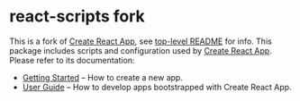 # react-scripts fork

This is a fork of [Create React App](https://github.com/facebookincubator/create-react-app), see [top-level README](https://github.com/bradfordlemley/create-react-app/) for info.
This package includes scripts and configuration used by [Create React App](https://github.com/facebook/create-react-app).<br>
Please refer to its documentation:

- [Getting Started](https://facebook.github.io/create-react-app/docs/getting-started) – How to create a new app.
- [User Guide](https://facebook.github.io/create-react-app/) – How to develop apps bootstrapped with Create React App.

